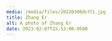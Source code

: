 ```yaml
---
media: /media/files/20220306dc行1.jpg
title: Zhang Er
alt: A photo of Zhang Er
date: 2023-02-07T15:53:00-0500
---
```

